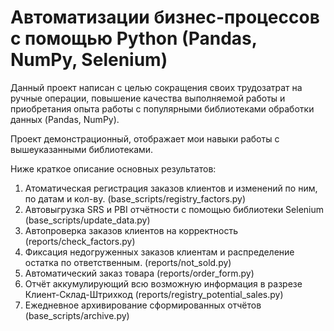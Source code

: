 # Автоматизации бизнес-процессов с помощью Python (Pandas, NumPy, Selenium)

Данный проект написан с целью сокращения своих трудозатрат на ручные операции, повышение качества выполняемой работы и приобретания опыта работы с популярными библиотеками обработки данных (Pandas, NumPy).

Проект демонстрационный, отображает мои навыки работы с вышеуказанными библиотеками.

Ниже краткое описание основных результатов:
1. Атоматическая регистрация заказов клиентов и изменений по ним, по датам и кол-ву. (base_scripts/registry_factors.py)
2. Автовыгрузка SRS и PBI отчётности с помощью библиотеки Selenium (base_scripts/update_data.py)
3. Автопроверка заказов клиентов на корректность (reports/check_factors.py)
4. Фиксация недогруженных заказов клиентам и распределение остатка по ответственным. (reports/not_sold.py)
5. Автоматический заказ товара (reports/order_form.py)
6. Отчёт аккумулирующий всю возможную информация в разрезе Клиент-Склад-Штрихкод (reports/registry_potential_sales.py)
7. Eжедневное архивирование сформированных отчётов (base_scripts/archive.py)